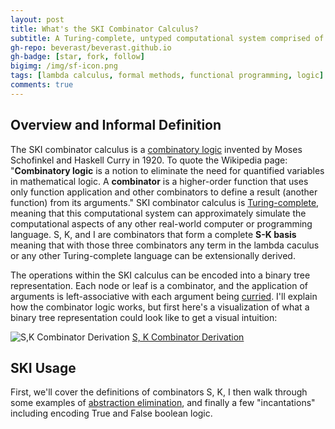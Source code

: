 ```yaml
---
layout: post
title: What's the SKI Combinator Calculus?
subtitle: A Turing-complete, untyped computational system comprised of three combinators that predates the lambda calculus.
gh-repo: beverast/beverast.github.io
gh-badge: [star, fork, follow]
bigimg: /img/sf-icon.png
tags: [lambda calculus, formal methods, functional programming, logic]
comments: true
---
```


## Overview and Informal Definition

The SKI combinator calculus is a [combinatory logic](https://en.wikipedia.org/wiki/Combinatory_logic) invented by Moses Schofinkel and Haskell Curry in 1920. To quote the Wikipedia page: "**Combinatory logic** is a notion to eliminate the need for quantified variables in mathematical logic. A **combinator** is a higher-order function that uses only function application and other combinators to define a result (another function) from its arguments." SKI combinator calculus is [Turing-complete](https://en.wikipedia.org/wiki/Turing_completeness), meaning that this computational system can approximately simulate the computational aspects of any other real-world computer or programming language. S, K, and I are combinators that form a complete **S-K basis** meaning that with those three combinators any term in the lambda caculus or any other Turing-complete language can be extensionally derived. 

The operations within the SKI calculus can be encoded into a binary tree representation. Each node or leaf is a combinator, and the application of arguments is left-associative with each argument being [curried](https://en.wikipedia.org/wiki/Currying). I'll explain how the combinator logic works, but first here's a visualization of what a binary tree representation could look like to get a visual intuition: 

![S,K Combinator Derivation](https://people.cs.uchicago.edu/~odonnell/Teacher/Lectures/Formal_Organization_of_Knowledge/Examples/combinator_calculus/img30.gif)
[S, K Combinator Derivation](https://people.cs.uchicago.edu/~odonnell/Teacher/Lectures/Formal_Organization_of_Knowledge/Examples/combinator_calculus/)

## SKI Usage

First, we'll cover the definitions of combinators S, K, I then walk through some examples of [abstraction elimination](https://en.wikipedia.org/wiki/Combinatory_logic#Completeness_of_the_S-K_basis), and finally a few "incantations" including encoding True and False boolean logic.

